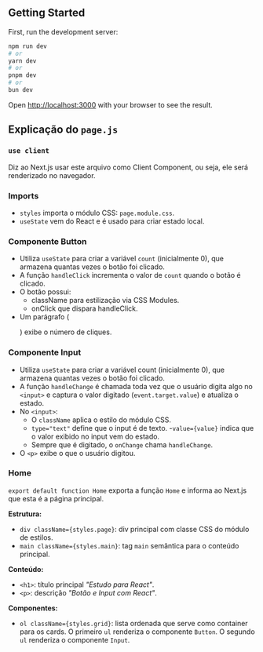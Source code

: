 ## Getting Started

First, run the development server:

```bash
npm run dev
# or
yarn dev
# or
pnpm dev
# or
bun dev
```

Open [http://localhost:3000](http://localhost:3000) with your browser to see the result.


## Explicação do `page.js`

### `use client`
Diz ao Next.js usar este arquivo como Client Component, ou seja, ele será renderizado no navegador.

### Imports
- `styles` importa o módulo CSS: `page.module.css`.
- `useState` vem do React e é usado para criar estado local.

### Componente **Button**
- Utiliza `useState` para criar a variável `count` (inicialmente 0), que armazena quantas vezes o botão foi clicado.
- A função `handleClick` incrementa o valor de `count` quando o botão é clicado.
- O botão possui:
  - className para estilização via CSS Modules.
  - onClick que dispara handleClick.
- Um parágrafo (<p>) exibe o número de cliques.
### Componente **Input**
- Utiliza `useState` para criar a variável count (inicialmente 0), que armazena quantas vezes o botão foi clicado.
- A função `handleChange` é chamada toda vez que o usuário digita algo no `<input>` e captura o valor digitado (`event.target.value`) e atualiza o estado.
- No `<input>`:  
  - O `className` aplica o estilo do módulo CSS.
  -  `type="text"` define que o input é de texto.
  -`value={value}` indica que o valor exibido no input vem do estado.
  - Sempre que é digitado, o `onChange` chama `handleChange`.
- O `<p>` exibe o que o usuário digitou.

### Home
`export default function Home` exporta a função `Home` e informa ao Next.js que esta é a página principal.

**Estrutura:**
- `div className={styles.page}`: div principal com classe CSS do módulo de estilos.
- `main className={styles.main}`: tag `main` semântica para o conteúdo principal.

**Conteúdo:**
- `<h1>`: título principal *"Estudo para React"*.
- `<p>`: descrição *"Botão e Input com React"*.

**Componentes:**
- `ol className={styles.grid}`: lista ordenada que serve como container para os cards.
  O primeiro `ul` renderiza o componente `Button`.
  O segundo `ul` renderiza o componente `Input`.
